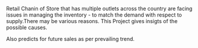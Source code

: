 Retail Chanin of Store that has multiple outlets across the country are facing issues in managing the
inventory - to match the demand with respect to supply.There may be various reasons. This Project gives insigts of the possible causes.

Also predicts for future sales as per prevailing trend.
